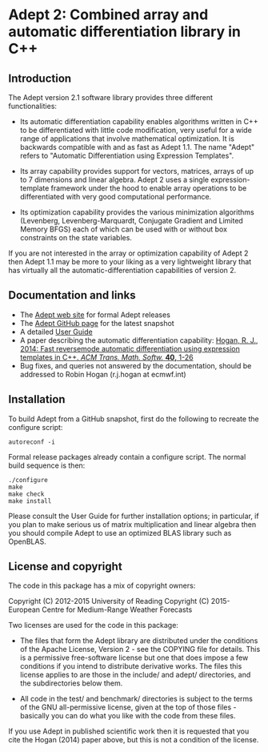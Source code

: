 # Adept 2: Combined array and automatic differentiation library in C++

## Introduction

The Adept version 2.1 software library provides three different
functionalities:

* Its automatic differentiation capability enables algorithms written
  in C++ to be differentiated with little code modification, very
  useful for a wide range of applications that involve mathematical
  optimization. It is backwards compatible with and as fast as Adept
  1.1. The name "Adept" refers to "Automatic Differentiation using
  Expression Templates".

* Its array capability provides support for vectors, matrices, arrays
  of up to 7 dimensions and linear algebra. Adept 2 uses a single
  expression-template framework under the hood to enable array
  operations to be differentiated with very good computational
  performance.

* Its optimization capability provides the various minimization
  algorithms (Levenberg, Levenberg-Marquardt, Conjugate Gradient and
  Limited Memory BFGS) each of which can be used with or without box
  constraints on the state variables.

If you are not interested in the array or optimization capability of
Adept 2 then Adept 1.1 may be more to your liking as a very
lightweight library that has virtually all the
automatic-differentiation capabilities of version 2.


## Documentation and links

* The [Adept web site](http://www.met.reading.ac.uk/clouds/adept/) for formal Adept releases
* The [Adept GitHub page](https://github.com/rjhogan/Adept-2) for the latest snapshot
* A detailed [User Guide](http://www.met.reading.ac.uk/clouds/adept/adept_documentation.pdf)
* A paper describing the automatic differentiation capability: [Hogan, R. J., 2014: Fast reversemode automatic differentiation using expression templates in C++. *ACM Trans. Math. Softw.* **40,** 1-26](http://www.met.reading.ac.uk/~swrhgnrj/publications/adept.pdf)
* Bug fixes, and queries not answered by the documentation, should be addressed to Robin Hogan (r.j.hogan at ecmwf.int)

## Installation

To build Adept from a GitHub snapshot, first do the following to
recreate the configure script:

    autoreconf -i

Formal release packages already contain a configure script. The normal
build sequence is then:

    ./configure
    make
    make check
    make install

Please consult the User Guide for further installation options; in
particular, if you plan to make serious us of matrix multiplication
and linear algebra then you should compile Adept to use an optimized
BLAS library such as OpenBLAS.


## License and copyright

The code in this package has a mix of copyright owners:

Copyright (C) 2012-2015 University of Reading
Copyright (C) 2015-     European Centre for Medium-Range Weather Forecasts

Two licenses are used for the code in this package:

* The files that form the Adept library are distributed under the
  conditions of the Apache License, Version 2 - see the COPYING file
  for details.  This is a permissive free-software license but one
  that does impose a few conditions if you intend to distribute
  derivative works.  The files this license applies to are those in
  the include/ and adept/ directories, and the subdirectories below
  them.

* All code in the test/ and benchmark/ directories is subject to the
  terms of the GNU all-permissive license, given at the top of those
  files - basically you can do what you like with the code from these
  files.

If you use Adept in published scientific work then it is requested
that you cite the Hogan (2014) paper above, but this is not a
condition of the license.
